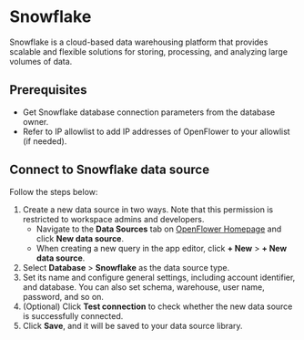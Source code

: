 # Snowflake

Snowflake is a cloud-based data warehousing platform that provides scalable and flexible solutions for storing, processing, and analyzing large volumes of data.

## Prerequisites

* Get Snowflake database connection parameters from the database owner.
* Refer to IP allowlist to add IP addresses of OpenFlower to your allowlist (if needed).

## Connect to Snowflake data source

Follow the steps below:

1. Create a new data source in two ways. Note that this permission is restricted to workspace admins and developers.
   * Navigate to the **Data Sources** tab on [OpenFlower Homepage](https://prod-us1.openflower.org) and click **New data source**.
   * When creating a new query in the app editor, click **+ New** > **+ New data source**.
2. Select **Database** > **Snowflake** as the data source type.
3. Set its name and configure general settings, including account identifier, and database. You can also set schema, warehouse, user name, password, and so on.
4. (Optional) Click **Test connection** to check whether the new data source is successfully connected.
5. Click **Save**, and it will be saved to your data source library.
